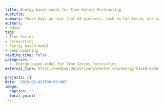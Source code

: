 ```yaml
---
title: Energy-based model for Time Series Forecasting
subtitle:
summary: These days we hear that AI pioneers, such as Yan Lecun, are saying that the future of AI to reach human intelligence is not reinforcement learning but self-supervised learning. Energy-based models are a type of generative model performs in a self-supervised manner that has taken a lot of attention in recent years. This article describes ScoreGrad as a multivariate Probabilistic Time Series Forecasting with Continuous Energy-based Generative Models, from its architecture to performance. Thus, if you are interested in time-series forecasting and how we can use state-of-the-art -generative- models for this difficult task, you are invited to read this article.
authors:
- admin
tags:
- Time Series
- Forecasting
- Energy based model
- Deep Learning
reading_time: false
categories:
  -  Energy-based model for Time Series Forecasting
external_link: https://medium.datadriveninvestor.com/energy-based-model-time-series-forecasting-1a94e5817d0e

projects: []
date: '2023-02-023T00:00:00Z'
image:
  caption: ''
  focal_point: ''
---
```


[//]: # (---)

[//]: # (title: Energy-based model for Time Series Forecasting)

[//]: # (subtitle: Energy-based model for Time Series Forecasting)

[//]: # (# Summary for listings and search engines)

[//]: # (summary: )

[//]: # ()
[//]: # (# Link this post with a project)

[//]: # (projects: [])

[//]: # (external_link: https://medium.com/datadriveninvestor/energy-based-model-time-series-forecasting-1a94e5817d0e)

[//]: # (# Date published)

[//]: # (date: '2023-04-27T00:00:00Z')

[//]: # ()
[//]: # (# Date updated)

[//]: # (# lastmod: '2020-12-13T00:00:00Z')

[//]: # ()
[//]: # (# Is this an unpublished draft?)

[//]: # (draft: false)

[//]: # ()
[//]: # (# Show this page in the Featured widget?)

[//]: # (featured: true)

[//]: # ()
[//]: # (# Featured image)

[//]: # (# Place an image named `featured.jpg/png` in this page's folder and customize its options here.)

[//]: # (image:)

[//]: # (  caption: 'Image credit: [**Unsplash**]&#40;https://unsplash.com/photos/CpkOjOcXdUY&#41;')

[//]: # (  focal_point: '')

[//]: # (  placement: 2)

[//]: # (  preview_only: false)



[//]: # ()


[//]: # ()
[//]: # ()
[//]: # (---)

